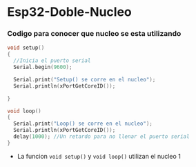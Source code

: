 # Esp32-Doble-Nucleo

### Codigo para conocer que nucleo se esta utilizando
```c++
void setup()
{
  //Inicia el puerto serial
  Serial.begin(9600);

  Serial.print("Setup() se corre en el nucleo");
  Serial.println(xPortGetCoreID());

}

void loop()
{
  Serial.print("Loop() se corre en el nucleo");
  Serial.println(xPortGetCoreID());
  delay(1000); //Un retardo para no llenar el puerto serial
}
```

* La funcion ```void setup()``` y ```void loop()``` utilizan el nucleo 1
